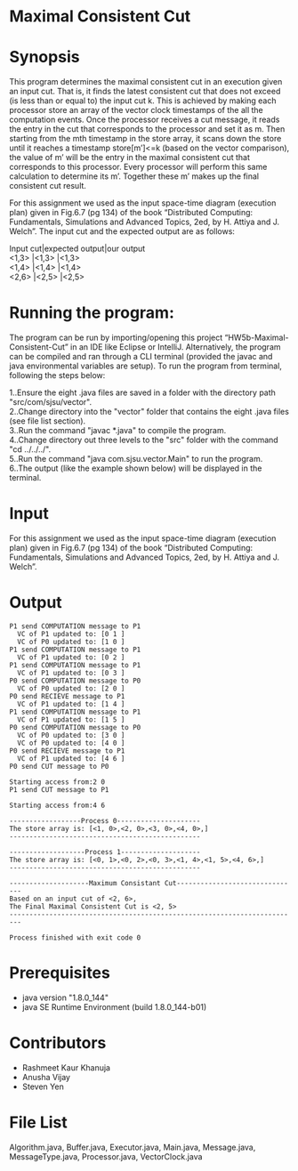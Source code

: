 # Maximal Consistent Cut

# Synopsis
This program determines the maximal consistent cut in an execution given an input cut. That is, it finds the latest consistent cut that does not exceed (is less than or equal to) the input cut k. This is achieved by making each processor store an array of the vector clock timestamps of the all the computation events. Once the processor receives a cut message, it reads the entry in the cut that corresponds to the processor and set it as m. Then starting from the mth timestamp in the store array, it scans down the store until it reaches a timestamp store[m’]<=k (based on the vector comparison), the value of m’ will be the entry in the maximal consistent cut that corresponds to this processor. Every processor will perform this same calculation to determine its m’. Together these m’ makes up the final consistent cut result. 

For this assignment we used as the input space-time diagram (execution plan) given in Fig.6.7 (pg 134) of the book “Distributed Computing: Fundamentals, Simulations and Advanced Topics, 2ed, by H. Attiya and J. Welch”. The input cut and the expected output are as follows:

Input cut|expected output|our output<br>
<1,3>    |<1,3>          |<1,3>			<br>
<1,4>    |<1,4>          |<1,4>      <br>
<2,6>    |<2,5>          |<2,5>      <br>

# Running the program:
The program can be run by importing/opening this project “HW5b-Maximal-Consistent-Cut” in an IDE like Eclipse or IntelliJ. Alternatively, the program can be compiled and ran through a CLI terminal (provided the javac and java environmental variables are setup). To run the program from terminal, following the steps below:

1..Ensure the eight .java files are saved in a folder with the directory path "src/com/sjsu/vector".<br>
2..Change directory into the "vector" folder that contains the eight .java files (see file list section).<br>
3..Run the command "javac *.java" to compile the program.<br>
4..Change directory out three levels to the "src" folder with the command "cd ../../../".<br>
5..Run the command "java com.sjsu.vector.Main" to run the program.<br>
6..The output (like the example shown below) will be displayed in the terminal.<br>

# Input 
For this assignment we used as the input space-time diagram (execution plan) given in Fig.6.7 (pg 134) of the book “Distributed Computing: Fundamentals, Simulations and Advanced Topics, 2ed, by H. Attiya and J. Welch”.

# Output
```
P1 send COMPUTATION message to P1
  VC of P1 updated to: [0 1 ]
  VC of P0 updated to: [1 0 ]
P1 send COMPUTATION message to P1
  VC of P1 updated to: [0 2 ]
P1 send COMPUTATION message to P1
  VC of P1 updated to: [0 3 ]
P0 send COMPUTATION message to P0
  VC of P0 updated to: [2 0 ]
P0 send RECIEVE message to P1
  VC of P1 updated to: [1 4 ]
P1 send COMPUTATION message to P1
  VC of P1 updated to: [1 5 ]
P0 send COMPUTATION message to P0
  VC of P0 updated to: [3 0 ]
  VC of P0 updated to: [4 0 ]
P0 send RECIEVE message to P1
  VC of P1 updated to: [4 6 ]
P0 send CUT message to P0 

Starting access from:2 0
P1 send CUT message to P1 

Starting access from:4 6

------------------Process 0---------------------
The store array is: [<1, 0>,<2, 0>,<3, 0>,<4, 0>,]
------------------------------------------------

-------------------Process 1--------------------
The store array is: [<0, 1>,<0, 2>,<0, 3>,<1, 4>,<1, 5>,<4, 6>,]
------------------------------------------------

--------------------Maximum Consistant Cut-------------------------------
Based on an input cut of <2, 6>,
The Final Maximal Consistent Cut is <2, 5>
-------------------------------------------------------------------------

Process finished with exit code 0
```

# Prerequisites
- java version "1.8.0_144"
- java SE Runtime Environment (build 1.8.0_144-b01)

# Contributors
- Rashmeet Kaur Khanuja
- Anusha Vijay
- Steven Yen

# File List
Algorithm.java, Buffer.java, Executor.java, Main.java, Message.java, MessageType.java, Processor.java, VectorClock.java

